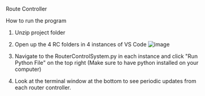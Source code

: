 Route Controller

How to run the program

1. Unzip project folder
2. Open up the 4 RC folders in 4 instances of VS Code
   ![image](https://github.com/ThomasPazhaidam/RouteController/assets/91640089/f9e453c4-2b73-4626-b74c-2ee7d22730e7)

4. Navigate to the RouterControlSystem.py in each instance and click "Run Python File" on the top right (Make sure to have python installed on your computer)
5. Look at the terminal window at the bottom to see periodic updates from each router controller.
